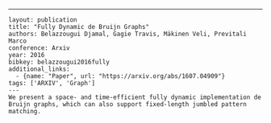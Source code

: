 ---
    layout: publication
    title: "Fully Dynamic de Bruijn Graphs"
    authors: Belazzougui Djamal, Gagie Travis, Mäkinen Veli, Previtali Marco
    conference: Arxiv
    year: 2016
    bibkey: belazzougui2016fully
    additional_links:
      - {name: "Paper", url: "https://arxiv.org/abs/1607.04909"}
    tags: ['ARXIV', 'Graph']
    ---
    We present a space- and time-efficient fully dynamic implementation de Bruijn graphs, which can also support fixed-length jumbled pattern matching.